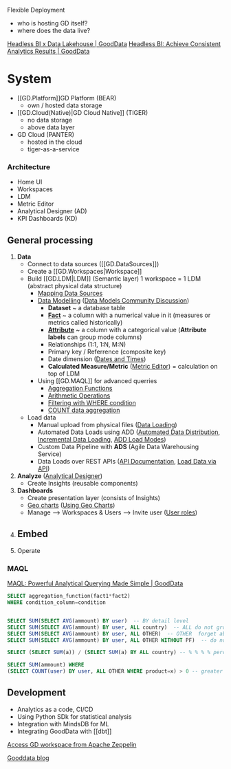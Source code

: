 Flexible Deployment
- who is hosting GD itself?
- where does the data live?


[Headless BI x Data Lakehouse | GoodData](https://www.gooddata.com/blog/headless-bi-data-lakehouse/)
[Headless BI: Achieve Consistent Analytics Results | GoodData](https://www.gooddata.com/blog/headless-bi-achieve-consistent-analytics-results/)


# System 

- [[GD.Platform]]GD Platform (BEAR)
	- own / hosted data storage
- [[GD.Cloud(Native)|GD Cloud Native]] (TIGER)
	- no data storage
	- above data layer
- GD Cloud (PANTER)
	- hosted in the cloud
	- tiger-as-a-service

### Architecture

- Home UI
- Workspaces
- LDM
- Metric Editor
- Analytical Designer (AD)
- KPI Dashboards (KD)

## General processing

1. **Data**
	- Connect to data sources ([[GD.DataSources]])
	- Create a [[GD.Workspaces|Workspace]]
	- Build [[GD.LDM|LDM]] (Semantic layer) 1 workspace = 1 LDM (abstract physical data structure)
		- [Mapping Data Sources](https://community.gooddata.com/data-sources-kb-articles-47/mapping-your-source-data-to-a-workspace-199)
		- [Data Modelling](https://help.gooddata.com/doc/enterprise/en/data-integration/data-modeling-in-gooddata) ([Data Models Community Discussion](https://community.gooddata.com/data-models-58))
			- **Dataset** ~ a database table
			- **[Fact](https://help.gooddata.com/doc/enterprise/en/data-integration/data-modeling-in-gooddata/logical-data-model-components-in-gooddata/facts-in-logical-data-models)** ~ a column with a numerical value in it (measures or metrics called historically)
			- **[Attribute](https://help.gooddata.com/doc/enterprise/en/data-integration/data-modeling-in-gooddata/logical-data-model-components-in-gooddata/attributes-in-logical-data-models)** ~ a column with a categorical value (**Attribute labels** can group mode columns)
			- Relationships (1:1, 1:N, M:N)
			- Primary key / Referrence (composite key)
			- Date dimension ([Dates and Times](https://help.gooddata.com/doc/enterprise/en/dashboards-and-insights/dates-and-times))
			- **Calculated Measure/Metric** ([Metric Editor](https://help.gooddata.com/doc/enterprise/en/how-to-get-started-with-gooddata/create-metrics/create-and-save-a-metric?pageId=81961865)) = calculation on top of LDM
		- Using [[GD.MAQL]] for advanced querries
			- [Aggregation Functions](https://help.gooddata.com/doc/enterprise/en/dashboards-and-insights/maql-analytical-query-language/maql-expression-reference/aggregation-functions)
			- [Arithmetic Operations](https://help.gooddata.com/doc/enterprise/en/dashboards-and-insights/maql-analytical-query-language/maql-expression-reference/numeric-functions/arithmetic-operations)
			- [Filtering with WHERE condition](https://help.gooddata.com/doc/enterprise/en/dashboards-and-insights/maql-analytical-query-language/maql-expression-reference/filter-expressions/filtering-with-the-where-clause)
			- [COUNT data aggregation](https://help.gooddata.com/doc/enterprise/en/dashboards-and-insights/maql-analytical-query-language/maql-expression-reference/aggregation-functions/count)
	- Load data
		- Manual upload from physical files ([Data Loading](https://help.gooddata.com/doc/enterprise/en/how-to-get-started-with-gooddata/load-data))
		- Automated Data Loads using ADD ([Automated Data Distribution](https://community.gooddata.com/data-sources-kb-articles-47/add-distributing-data-to-multiple-workspaces-197), [Incremental Data Loading](https://community.gooddata.com/data-sources-kb-articles-47/add-incremental-data-loading-198), [ADD Load Modes](https://help.gooddata.com/doc/free/en/data-integration/data-preparation-and-distribution/direct-data-distribution-from-data-warehouses-and-object-storage-services/automated-data-distribution-v2-for-data-warehouses/load-modes-in-automated-data-distribution-v2-for-data-warehouses))
		- Custom Data Pipeline with **ADS** (Agile Data Warehousing Service)
		- Data Loads over REST APIs ([API Documentation](https://help.gooddata.com/doc/growth/en/expand-your-gooddata-platform/api-reference#/reference/data-integration/manage-executions-for-a-process/execute-a-process), [Load Data via API](https://help.gooddata.com/doc/free/en/data-integration/data-preparation-and-distribution/additional-data-load-reference/loading-data-via-rest-api))
2. **Analyze** ([Analytical Designer](https://help.gooddata.com/doc/enterprise/en/how-to-get-started-with-gooddata/add-insights-and-dashboards/create-an-insight?pageId=81961834))
	- Create Insights (reusable components)
3. **Dashboards**
	- Create presentation layer (consists of Insights)
	- [Geo charts](https://help.gooddata.com/doc/enterprise/en/dashboards-and-insights/analytical-designer/visualize-your-data/insight-types/geo-charts-pushpins) ([Using Geo Charts](https://www.gooddata.com/blog/using-geo-charts-gooddata-technical-overview/))
	- Manage --> Workspaces & Users --> Invite user ([User roles](https://help.gooddata.com/doc/enterprise/en/workspace-and-user-administration/managing-users-in-workspaces/user-roles))
4. Embed
	- 
5. Operate 



### MAQL

[MAQL: Powerful Analytical Querying Made Simple | GoodData](https://www.gooddata.com/blog/maql-powerful-analytical-querying-made-simple/)


```sql
SELECT aggregation_function(fact1*fact2)
WHERE condition_column=condition


SELECT SUM(SELECT AVG(ammount) BY user)  -- BY detail level
SELECT SUM(SELECT AVG(ammount) BY user, ALL country)  -- ALL do not group by
SELECT SUM(SELECT AVG(ammount) BY user, ALL OTHER)  -- OTHER  forget about the rest
SELECT SUM(SELECT AVG(ammount) BY user, ALL OTHER WITHOUT PF)  -- do not apply any filter (even not primry dashboard filter)

SELECT (SELECT SUM(a)) / (SELECT SUM(a) BY ALL country) -- % % % % percentage

SELECT SUM(ammount) WHERE
(SELECT COUNT(user) BY user, ALL OTHER WHERE product=x) > 0 -- greater than

```

## Development

- Analytics as a code, CI/CD
- Using Python SDk for statistical analysis
- Integration with MindsDB for ML
- Integrating GoodData with [[dbt]]

[Access GD workspace from Apache Zeppelin](https://medium.com/gooddata-developers/accessing-gooddata-workspace-from-apache-zeppelin-notebook-a057856030e6)




[Gooddata blog](https://padak.posthaven.com/tag/gooddata)
